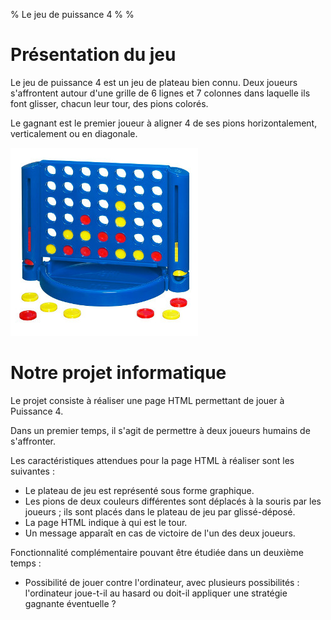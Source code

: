 % Le jeu de puissance 4
%
%

# Présentation du jeu

Le jeu de puissance 4 est un jeu de plateau bien connu. Deux joueurs
s'affrontent autour d'une grille de 6 lignes et 7 colonnes dans laquelle
ils font glisser, chacun leur tour, des pions colorés.

Le gagnant est le premier joueur à aligner 4 de ses pions
horizontalement, verticalement ou en diagonale.

![image](plateau_jeu.jpg)

# Notre projet informatique

Le projet consiste à réaliser une page HTML permettant de jouer à Puissance 4.

Dans un premier temps, il s'agit de permettre à deux joueurs humains de s'affronter.

Les caractéristiques attendues pour la page HTML à réaliser sont les suivantes :

-   Le plateau de jeu est représenté sous forme graphique.
-   Les pions de deux couleurs différentes sont déplacés à la souris par les joueurs ; ils sont placés dans le plateau de jeu par glissé-déposé.
-   La page HTML indique à qui est le tour.
-   Un message apparaît en cas de victoire de l'un des deux joueurs.

Fonctionnalité complémentaire pouvant être étudiée dans un deuxième temps :

-   Possibilité de jouer contre l'ordinateur, avec plusieurs possibilités : l'ordinateur joue-t-il au hasard ou doit-il appliquer une stratégie gagnante éventuelle ?

